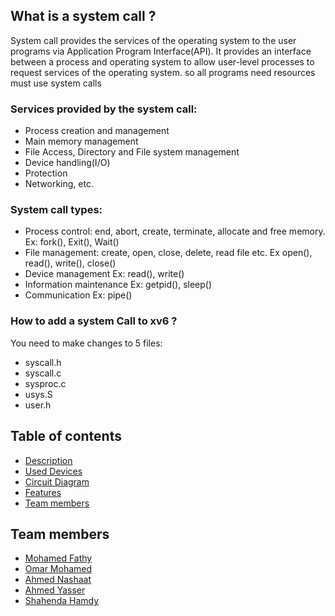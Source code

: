 
## What is a system call ?

<p> System call provides the services of the operating system to the user programs via Application Program Interface(API). It provides an interface between a process and operating system to allow user-level processes to request services of the operating system.
so all programs need resources must use system calls
</p>

### Services provided by the system call:
- Process creation and management
- Main memory management
- File Access, Directory and File system management
- Device handling(I/O)
- Protection
- Networking, etc.


### System call types:
- Process control: end, abort, create, terminate, allocate and free memory.
			   Ex: fork(), Exit(), Wait()
- File management: create, open, close, delete, read file etc.
			   Ex open(), read(), write(), close()
- Device management
			   Ex: read(), write()
- Information maintenance
			   Ex: getpid(), sleep()
- Communication
			   Ex: pipe()
			
			
### How to add a system Call to xv6 ?
You need to make changes to 5 files:</br>
- syscall.h
- syscall.c
- sysproc.c
- usys.S
- user.h







## Table of contents

- [Description](#Description)
- [Used Devices](#Used-Devices)
- [Circuit Diagram](#Circuit-Diagram)
- [Features](#Features)
- [Team members](#Team-members)

        
    

## Team members
- [Mohamed Fathy](https://github.com/Mohamed-Fathy-Salah)
- [Omar Mohamed](https://github.com/omarmohamed101)
- [Ahmed Nashaat](https://github.com/AhmadNashaat0)
- [Ahmed Yasser](https://github.com/ahmadyasser01)
- [Shahenda Hamdy](https://github.com/shahendahamdy)

